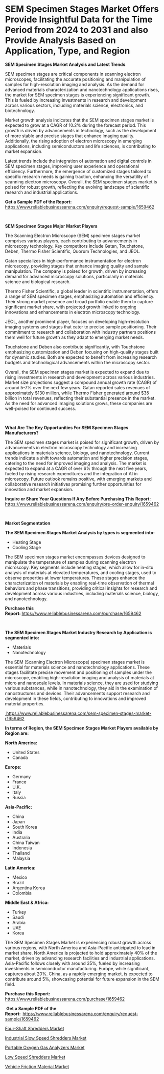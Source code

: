 <p><h1>SEM Specimen Stages Market Offers Provide Insightful Data for the Time Period from 2024 to 2031 and also Provide Analysis Based on Application, Type, and Region</h1></p><p><strong>SEM Specimen Stages Market Analysis and Latest Trends</strong></p>
<p><p>SEM specimen stages are critical components in scanning electron microscopes, facilitating the accurate positioning and manipulation of samples for high-resolution imaging and analysis. As the demand for advanced materials characterization and nanotechnology applications rises, the market for SEM specimen stages is experiencing significant growth. This is fueled by increasing investments in research and development across various sectors, including materials science, electronics, and biotechnology.</p><p>Market growth analysis indicates that the SEM specimen stages market is expected to grow at a CAGR of 10.2% during the forecast period. This growth is driven by advancements in technology, such as the development of more stable and precise stages that enhance imaging quality. Additionally, the rising adoption of electron microscopy in emerging applications, including semiconductors and life sciences, is contributing to market expansion.</p><p>Latest trends include the integration of automation and digital controls in SEM specimen stages, improving user experience and operational efficiency. Furthermore, the emergence of customized stages tailored to specific research needs is gaining traction, enhancing the versatility of scanning electron microscopy. Overall, the SEM specimen stages market is poised for robust growth, reflecting the evolving landscape of scientific research and industrial applications.</p></p>
<p><strong>Get a Sample PDF of the Report:&nbsp;</strong> <a href="https://www.reliablebusinessarena.com/enquiry/request-sample/1659462?utm_campaign=1552&utm_medium=2&utm_source=Github&utm_content=ia&utm_term=12102024&utm_id=sem-specimen-stages">https://www.reliablebusinessarena.com/enquiry/request-sample/1659462</a></p>
<p>&nbsp;</p>
<p><strong>SEM Specimen Stages Major Market Players</strong></p>
<p><p>The Scanning Electron Microscope (SEM) specimen stages market comprises various players, each contributing to advancements in microscopy technology. Key competitors include Gatan, Touchstone, Deben, Thermo Fisher Scientific, Quorum Technologies, and JEOL. </p><p>Gatan specializes in high-performance instrumentation for electron microscopy, providing stages that enhance imaging quality and sample manipulation. The company is poised for growth, driven by increasing demand for advanced microscopy solutions, particularly in materials science and biological research. </p><p>Thermo Fisher Scientific, a global leader in scientific instrumentation, offers a range of SEM specimen stages, emphasizing automation and efficiency. Their strong market presence and broad portfolio enable them to capture significant market share, with projected growth linked to ongoing innovations and enhancements in electron microscopy technology.</p><p>JEOL, another prominent player, focuses on developing high-resolution imaging systems and stages that cater to precise sample positioning. Their commitment to research and collaboration with industry partners positions them well for future growth as they adapt to emerging market needs.</p><p>Touchstone and Deben also contribute significantly, with Touchstone emphasizing customization and Deben focusing on high-quality stages built for dynamic studies. Both are expected to benefit from increasing research budgets and technological advancements within the microscopy sector.</p><p>Overall, the SEM specimen stages market is expected to expand due to rising investments in research and development across various industries. Market size projections suggest a compound annual growth rate (CAGR) of around 5-7% over the next few years. Gatan reported sales revenues of approximately $130 million, while Thermo Fisher generated around $35 billion in total revenues, reflecting their substantial presence in the market. As the need for advanced imaging solutions grows, these companies are well-poised for continued success.</p></p>
<p>&nbsp;</p>
<p><strong>What Are The Key Opportunities For SEM Specimen Stages Manufacturers?</strong></p>
<p><p>The SEM specimen stages market is poised for significant growth, driven by advancements in electron microscopy technology and increasing applications in materials science, biology, and nanotechnology. Current trends indicate a shift towards automation and higher precision stages, catering to the need for improved imaging and analysis. The market is expected to expand at a CAGR of over 6% through the next five years, fueled by rising research expenditures and the integration of AI in microscopy. Future outlook remains positive, with emerging markets and collaborative research initiatives promising further opportunities for innovation and market expansion.</p></p>
<p><strong>Inquire or Share Your Questions If Any Before Purchasing This Report:</strong> <a href="https://www.reliablebusinessarena.com/enquiry/pre-order-enquiry/1659462?utm_campaign=1552&utm_medium=2&utm_source=Github&utm_content=ia&utm_term=12102024&utm_id=sem-specimen-stages">https://www.reliablebusinessarena.com/enquiry/pre-order-enquiry/1659462</a></p>
<p>&nbsp;</p>
<p><strong>Market Segmentation</strong></p>
<p><strong>The SEM Specimen Stages Market Analysis by types is segmented into:</strong></p>
<p><ul><li>Heating Stage</li><li>Cooling Stage</li></ul></p>
<p><p>The SEM specimen stages market encompasses devices designed to manipulate the temperature of samples during scanning electron microscopy. Key segments include heating stages, which allow for in-situ analysis of materials at elevated temperatures, and cooling stages, used to observe properties at lower temperatures. These stages enhance the characterization of materials by enabling real-time observation of thermal behaviors and phase transitions, providing critical insights for research and development across various industries, including materials science, biology, and nanotechnology.</p></p>
<p><strong>Purchase this Report:&nbsp;</strong><a href="https://www.reliablebusinessarena.com/purchase/1659462?utm_campaign=1552&utm_medium=2&utm_source=Github&utm_content=ia&utm_term=12102024&utm_id=sem-specimen-stages">https://www.reliablebusinessarena.com/purchase/1659462</a></p>
<p>&nbsp;</p>
<p><strong>The SEM Specimen Stages Market Industry Research by Application is segmented into:</strong></p>
<p><ul><li>Materials</li><li>Nanotechnology</li></ul></p>
<p><p>The SEM (Scanning Electron Microscope) specimen stages market is essential for materials science and nanotechnology applications. These stages facilitate precise movement and positioning of samples under the microscope, enabling high-resolution imaging and analysis of materials at micro and nanoscale levels. In materials science, they are used for studying various substances, while in nanotechnology, they aid in the examination of nanostructures and devices. Their advancements support research and development in these fields, contributing to innovations and improved material properties.</p></p>
<p><a href="https://www.reliablebusinessarena.com/sem-specimen-stages-market-r1659462?utm_campaign=1552&utm_medium=2&utm_source=Github&utm_content=ia&utm_term=12102024&utm_id=sem-specimen-stages">&nbsp;https://www.reliablebusinessarena.com/sem-specimen-stages-market-r1659462</a></p>
<p><strong>In terms of Region, the SEM Specimen Stages Market Players available by Region are:</strong></p>
<p>
    <p> <strong> North America: </strong>
        <ul>
            <li>United States</li>
            <li>Canada</li>
        </ul>
        </p> 
    <p> <strong> Europe: </strong>
        <ul>
            <li>Germany</li>
            <li>France</li>
            <li>U.K.</li>
            <li>Italy</li>
            <li>Russia</li>
        </ul>
        </p> 
    <p> <strong> Asia-Pacific: </strong>
        <ul>
            <li>China</li>
            <li>Japan</li>
            <li>South Korea</li>
            <li>India</li>
            <li>Australia</li>
            <li>China Taiwan</li>
            <li>Indonesia</li>
            <li>Thailand</li>
            <li>Malaysia</li>
        </ul>
        </p> 
    <p> <strong> Latin America: </strong>
        <ul>
            <li>Mexico</li>
            <li>Brazil</li>
            <li>Argentina Korea</li>
            <li>Colombia</li>
        </ul>
        </p> 
    <p> <strong> Middle East & Africa: </strong>
        <ul>
            <li>Turkey</li>
            <li>Saudi</li>
            <li>Arabia</li>
            <li>UAE</li>
            <li>Korea</li>
        </ul>
    </p>
    </p>
<p><p>The SEM Specimen Stages Market is experiencing robust growth across various regions, with North America and Asia-Pacific anticipated to lead in market share. North America is projected to hold approximately 40% of the market, driven by advancing research facilities and industrial applications. Asia-Pacific follows closely with around 35%, fueled by increasing investments in semiconductor manufacturing. Europe, while significant, captures about 20%. China, as a rapidly emerging market, is expected to contribute around 5%, showcasing potential for future expansion in the SEM field.</p></p>
<p><strong>Purchase this Report: </strong><a href="https://www.reliablebusinessarena.com/purchase/1659462?utm_campaign=1552&utm_medium=2&utm_source=Github&utm_content=ia&utm_term=12102024&utm_id=sem-specimen-stages">https://www.reliablebusinessarena.com/purchase/1659462</a></p>
<p>&nbsp;<strong>Get a Sample PDF of the Report:&nbsp;&nbsp;</strong><a href="https://www.reliablebusinessarena.com/enquiry/request-sample/1659462?utm_campaign=1552&utm_medium=2&utm_source=Github&utm_content=ia&utm_term=12102024&utm_id=sem-specimen-stages">https://www.reliablebusinessarena.com/enquiry/request-sample/1659462</a></p>
<p><strong></strong></p>
<p><p><a href="https://www.linkedin.com/pulse/four-shaft-shredders-market-share-analysis-growth-trends-rkayf?utm_campaign=1552&utm_medium=2&utm_source=Github&utm_content=ia&utm_term=12102024&utm_id=sem-specimen-stages">Four-Shaft Shredders Market</a></p><p><a href="https://www.linkedin.com/pulse/industrial-slow-speed-shredders-market-research-report-includes-4e9ff?utm_campaign=1552&utm_medium=2&utm_source=Github&utm_content=ia&utm_term=12102024&utm_id=sem-specimen-stages">Industrial Slow Speed Shredders Market</a></p><p><a href="https://github.com/MCGEE-CRANECaitlyn/Market-Research-Report-List-1/blob/main/portable-oxygen-gas-analyzers-market.md?utm_campaign=1552&utm_medium=2&utm_source=Github&utm_content=ia&utm_term=12102024&utm_id=sem-specimen-stages">Portable Oxygen Gas Analyzers Market</a></p><p><a href="https://www.linkedin.com/pulse/investing-low-speed-shredders-market-trends-leading-products-qgm5f?utm_campaign=1552&utm_medium=2&utm_source=Github&utm_content=ia&utm_term=12102024&utm_id=sem-specimen-stages">Low Speed Shredders Market</a></p><p><a href="https://github.com/Annahawkins697/Market-Research-Report-List-1/blob/main/vehicle-friction-material-market.md?utm_campaign=1552&utm_medium=2&utm_source=Github&utm_content=ia&utm_term=12102024&utm_id=sem-specimen-stages">Vehicle Friction Material Market</a></p></p>